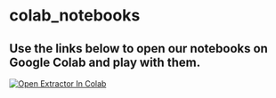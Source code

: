 # colab_notebooks

## Use the links below to open our notebooks on Google Colab and play with them.
[![Open Extractor In Colab](https://colab.research.google.com/assets/colab-badge.svg)](https://colab.research.google.com/github/DesignStripe/colab_notebooks/blob/main/color_extractor_and_quantization.ipynb)
